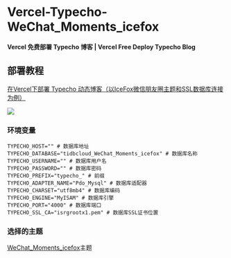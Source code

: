 # Vercel-Typecho-WeChat_Moments_icefox

**Vercel 免费部署 Typecho 博客 | Vercel Free Deploy Typecho Blog**

## 部署教程
[在Vercel下部署 Typecho 动态博客（以IceFox微信朋友圈主题和SSL数据库连接为例）](https://blog.qixing1217.top/article/8879698e-363b-407a-9ec4-72f713c4e0bd)

<a href="https://vercel.com/new/import?s=https://github.com/qixing-jk/Vercel-Typecho-WeChat_Moments_icefox&hasTrialAvailable=1&showOptionalTeamCreation=false&project-name=vercel-typecho-we-chat-moments-icefox&framework=other&totalProjects=1&remainingProjects=1"><img src="https://vercel.com/button"></a>
### 环境变量
```dotenv
TYPECHO_HOST="" # 数据库地址
TYPECHO_DATABASE="tidbcloud_WeChat_Moments_icefox" # 数据库名称
TYPECHO_USERNAME="" # 数据库用户名
TYPECHO_PASSWORD="" # 数据库密码
TYPECHO_PREFIX="typecho_" # 前缀
TYPECHO_ADAPTER_NAME="Pdo_Mysql" # 数据库适配器
TYPECHO_CHARSET="utf8mb4" # 数据库编码
TYPECHO_ENGINE="MyISAM" # 数据库引擎
TYPECHO_PORT="4000" # 数据库端口
TYPECHO_SSL_CA="isrgrootx1.pem" # 数据库SSL证书位置
```

### 选择的主题
[WeChat_Moments_icefox](https://github.com/qixing-jk/icefox)主题

